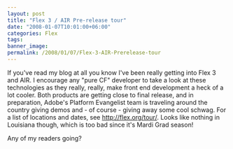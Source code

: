 ```yaml
---
layout: post
title: "Flex 3 / AIR Pre-release tour"
date: "2008-01-07T10:01:00+06:00"
categories: Flex 
tags: 
banner_image: 
permalink: /2008/01/07/Flex-3-AIR-Prerelease-tour
---
```


If you've read my blog at all you know I've been really getting into Flex 3 and AIR. I encourage any "pure CF" developer to take a look at these technologies as they really, really, make front end development a heck of a lot cooler. Both products are getting close to final release, and in preparation, Adobe's Platform Evangelist team is traveling around the country giving demos and - of course - giving away some cool schwag. For a list of locations and dates, see <a href="http://flex.org/tour/">http://flex.org/tour/</a>. Looks like nothing in Louisiana though, which is too bad since it's Mardi Grad season!

Any of my readers going?